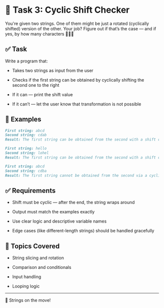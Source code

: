# 🔁 Task 3: Cyclic Shift Checker

You're given two strings. One of them might be just a rotated (cyclically shifted) version of the other. Your job? Figure out if that’s the case — and if yes, by how many characters 🕵️‍♀️💫

## ✅ Task
Write a program that:

- Takes two strings as input from the user

- Checks if the first string can be obtained by cyclically shifting the second one to the right

- If it can — print the shift value

- If it can’t — let the user know that transformation is not possible

## 🧪 Examples
```markdown
First string: abcd  
Second string: cdab  
Result: The first string can be obtained from the second with a shift of 2
```

``` markdown
First string: hello  
Second string: lohel  
Result: The first string can be obtained from the second with a shift of 3
```
``` markdown
First string: abcd  
Second string: cdba  
Result: The first string cannot be obtained from the second via a cyclic shift
```

## ✅ Requirements
- Shift must be cyclic — after the end, the string wraps around

- Output must match the examples exactly

- Use clear logic and descriptive variable names

- Edge cases (like different-length strings) should be handled gracefully

## 📌 Topics Covered
- String slicing and rotation

- Comparison and conditionals

- Input handling

- Looping logic

---
🔄 Strings on the move!